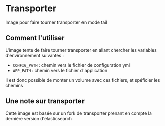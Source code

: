 # Transporter

Image pour faire tourner transporter en mode tail

## Comment l'utiliser
L'image tente de faire tourner transporter en allant chercher les variables d'environnement suivantes :

* `CONFIG_PATH` : chemin vers le fichier de configuration yml
* `APP_PATH` : chemin vers le fichier d'application

Il est donc possible de monter un volume avec ces fichiers, et spéficier les chemins


## Une note sur transporter

Cette image est basée sur un fork de transporter prenant en compte la dernière version d'elasticsearch
